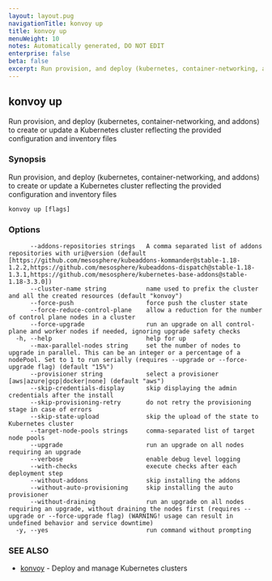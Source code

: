 ```yaml
---
layout: layout.pug
navigationTitle: konvoy up
title: konvoy up
menuWeight: 10
notes: Automatically generated, DO NOT EDIT
enterprise: false
beta: false
excerpt: Run provision, and deploy (kubernetes, container-networking, and addons) to create or update a Kubernetes cluster reflecting the provided configuration and inventory files
---
```


## konvoy up

Run provision, and deploy (kubernetes, container-networking, and addons) to create or update a Kubernetes cluster reflecting the provided configuration and inventory files

### Synopsis

Run provision, and deploy (kubernetes, container-networking, and addons) to create or update a Kubernetes cluster reflecting the provided configuration and inventory files

```
konvoy up [flags]
```

### Options

```
      --addons-repositories strings   A comma separated list of addons repositories with uri@version (default [https://github.com/mesosphere/kubeaddons-kommander@stable-1.18-1.2.2,https://github.com/mesosphere/kubeaddons-dispatch@stable-1.18-1.3.1,https://github.com/mesosphere/kubernetes-base-addons@stable-1.18-3.3.0])
      --cluster-name string           name used to prefix the cluster and all the created resources (default "konvoy")
      --force-push                    force push the cluster state
      --force-reduce-control-plane    allow a reduction for the number of control plane nodes in a cluster
      --force-upgrade                 run an upgrade on all control-plane and worker nodes if needed, ignoring upgrade safety checks
  -h, --help                          help for up
      --max-parallel-nodes string     set the number of nodes to upgrade in parallel. This can be an integer or a percentage of a nodePool. Set to 1 to run serially (requires --upgrade or --force-upgrade flag) (default "15%")
      --provisioner string            select a provisioner [aws|azure|gcp|docker|none] (default "aws")
      --skip-credentials-display      skip displaying the admin credentials after the install
      --skip-provisioning-retry       do not retry the provisioning stage in case of errors
      --skip-state-upload             skip the upload of the state to Kubernetes cluster
      --target-node-pools strings     comma-separated list of target node pools
      --upgrade                       run an upgrade on all nodes requiring an upgrade
      --verbose                       enable debug level logging
      --with-checks                   execute checks after each deployment step
      --without-addons                skip installing the addons
      --without-auto-provisioning     skip installing the auto provisioner
      --without-draining              run an upgrade on all nodes requiring an upgrade, without draining the nodes first (requires --upgrade or --force-upgrade flag) (WARNING! usage can result in undefined behavior and service downtime)
  -y, --yes                           run command without prompting
```

### SEE ALSO

* [konvoy](../)	 - Deploy and manage Kubernetes clusters

